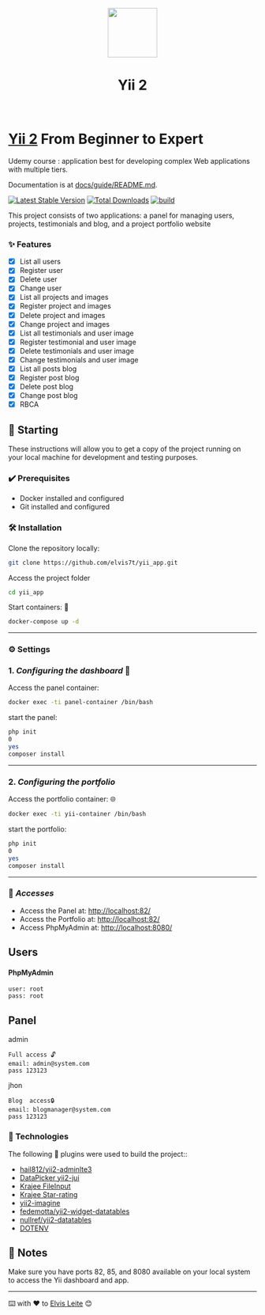 <p align="center">
    <a href="https://github.com/yiisoft" target="_blank">
        <img src="https://avatars0.githubusercontent.com/u/993323" height="100px">
    </a>
    <h1 align="center">Yii 2 </h1>
    <br>
</p>

# [Yii 2](https://www.yiiframework.com/) From Beginner to Expert
Udemy course :   application best for
developing complex Web applications with multiple tiers.

Documentation is at [docs/guide/README.md](docs/guide/README.md).

[![Latest Stable Version](https://img.shields.io/packagist/v/yiisoft/yii2-app-advanced.svg)](https://packagist.org/packages/yiisoft/yii2-app-advanced)
[![Total Downloads](https://img.shields.io/packagist/dt/yiisoft/yii2-app-advanced.svg)](https://packagist.org/packages/yiisoft/yii2-app-advanced)
[![build](https://github.com/yiisoft/yii2-app-advanced/workflows/build/badge.svg)](https://github.com/yiisoft/yii2-app-advanced/actions?query=workflow%3Abuild)


This project consists of two applications: a panel for managing users, projects, testimonials and blog, and a project portfolio website

### ✨ Features
- [x] List all users
- [x] Register user
- [x] Delete user
- [x] Change user
- [x] List all projects and images
- [x] Register project and images
- [x] Delete project and images
- [x] Change project and images
- [x] List all testimonials and user image
- [x] Register testimonial and user image
- [x] Delete testimonials and user image
- [x] Change testimonials and user image
- [x] List all posts blog
- [x] Register post blog
- [x] Delete post blog
- [x] Change post blog
- [x] RBCA

## 🚀 Starting

These instructions will allow you to get a copy of the project running on your local machine for development and testing purposes.


### ✔️ Prerequisites

* Docker installed and configured
* Git installed and configured

### 🛠️ Installation

Clone the repository locally:

```bash
git clone https://github.com/elvis7t/yii_app.git
```
Access the project folder
```bash
cd yii_app
```

Start containers: 🐋

```bash
docker-compose up -d
```
---
### ⚙️ Settings

### 1. *Configuring the dashboard* 📶
Access the panel container:
```bash
docker exec -ti panel-container /bin/bash
```
start the panel:

```bash
php init
0
yes
composer install
```
---

### 2. *Configuring the portfolio*
Access the portfolio container: 🌐
```bash
docker exec -ti yii-container /bin/bash
```
start the portfolio:

```bash
php init
0
yes
composer install
```
---
### 🔗 *Accesses*

* Access the Panel at:
[http://localhost:82/](http://localhost:82/)
* Access the Portfolio at:
[http://localhost:82/](http://localhost:85/)
* Access PhpMyAdmin at:
[http://localhost:8080/](http://localhost:8080/)


## Users

#### PhpMyAdmin
```
user: root
pass: root
```
## Panel

admin
```
Full access 🔓
email: admin@system.com
pass 123123
```
jhon

```
Blog  access🔒
email: blogmanager@system.com
pass 123123
```
### 🤖 Technologies

The following 🔌 plugins were used to build the project::

- [hail812/yii2-adminlte3](https://github.com/muyuym/yii2-adminlte3)
- [DataPicker yii2-jui](https://www.yiiframework.com/extension/yiisoft/yii2-jui)
- [Krajee FileInput](https://plugins.krajee.com/file-input#translations)
- [Krajee Star-rating](https://plugins.krajee.com/widget-details/star-rating)
- [yii2-imagine](https://www.yiiframework.com/extension/yiisoft/yii2-imagine)
- [fedemotta/yii2-widget-datatables](https://github.com/fedemotta/yii2-widget-datatables)
- [nullref/yii2-datatables](https://github.com/NullRefExcep/yii2-datatables/blob/master/src/DataTable.php)
- [DOTENV](https://github.com/vlucas/phpdotenv)

## 📝 Notes 
Make sure you have ports 82, 85, and 8080 available on your local system to access the Yii dashboard and app.


---
⌨️ with ❤️ to [Elvis Leite](https://gist.github.com/elvis7t) 😊